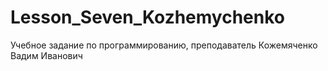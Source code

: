 # Lesson_Seven_Kozhemychenko
Учебное задание по программированию, преподаватель Кожемяченко Вадим Иванович
